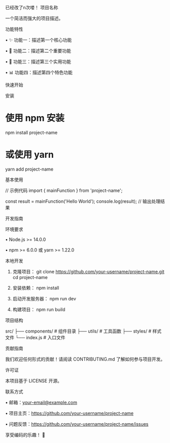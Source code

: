 已经改了n次喽！
项目名称

一个简洁而强大的项目描述。

功能特性

• ✨ 功能一：描述第一个核心功能

• 🚀 功能二：描述第二个重要功能  

• 🔧 功能三：描述第三个实用功能

• 📊 功能四：描述第四个特色功能

快速开始

安装

# 使用 npm 安装
npm install project-name

# 或使用 yarn
yarn add project-name


基本使用

// 示例代码
import { mainFunction } from 'project-name';

const result = mainFunction('Hello World');
console.log(result); // 输出处理结果


开发指南

环境要求

• Node.js >= 14.0.0

• npm >= 6.0.0 或 yarn >= 1.22.0

本地开发

1. 克隆项目：
git clone https://github.com/your-username/project-name.git
cd project-name


2. 安装依赖：
npm install


3. 启动开发服务器：
npm run dev


4. 构建项目：
npm run build


项目结构


src/
├── components/     # 组件目录
├── utils/          # 工具函数
├── styles/         # 样式文件
└── index.js        # 入口文件


贡献指南

我们欢迎任何形式的贡献！请阅读 CONTRIBUTING.md 了解如何参与项目开发。

许可证

本项目基于 LICENSE 开源。

联系方式

• 邮箱：your-email@example.com

• 项目主页：https://github.com/your-username/project-name

• 问题反馈：https://github.com/your-username/project-name/issues

享受编码的乐趣！ 🎉
